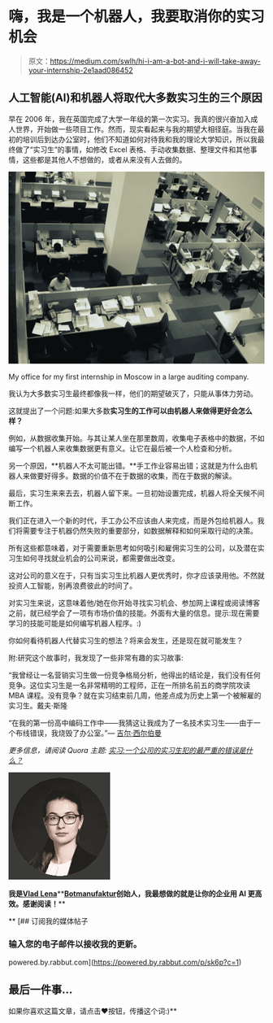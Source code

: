 # 嗨，我是一个机器人，我要取消你的实习机会

> 原文：<https://medium.com/swlh/hi-i-am-a-bot-and-i-will-take-away-your-internship-2e1aad086452>

## **人工智能(AI)和机器人将取代大多数实习生的三个原因**

早在 2006 年，我在英国完成了大学一年级的第一次实习。我真的很兴奋加入成人世界，开始做一些项目工作。然而，现实看起来与我的期望大相径庭。当我在最初的培训后到达办公室时，他们不知道如何对待我和我的理论大学知识，所以我最终做了“实习生”的事情，如修改 Excel 表格、手动收集数据、整理文件和其他事情，这些都是其他人不想做的，或者从来没有人去做的。

![](img/2077ad6e64d27d8ce93ad4f3a51bcf45.png)

My office for my first internship in Moscow in a large auditing company.

我认为大多数实习生最终都像我一样，他们的期望破灭了，只能从事体力劳动。

这就提出了一个问题:如果大多数**实习生的工作可以由机器人来做得更好会怎么样？**

例如，从数据收集开始。与其让某人坐在那里数周，收集电子表格中的数据，不如编写一个机器人来收集数据更有意义。让它在最后被一个人检查和分析。

另一个原因，**机器人不太可能出错。**手工作业容易出错；这就是为什么由机器人来做要好得多。数据的价值不在于数据的收集，而在于数据的解读。

最后，实习生来来去去，机器人留下来。一旦初始设置完成，机器人将全天候不间断工作。

我们正在进入一个新的时代，手工办公不应该由人来完成，而是外包给机器人。我们将需要专注于机器仍然失败的重要部分，如数据解释和如何采取行动的决策。

所有这些都意味着，对于需要重新思考如何吸引和雇佣实习生的公司，以及潜在实习生如何寻找就业机会的公司来说，都需要做出改变。

这对公司的意义在于，只有当实习生比机器人更优秀时，你才应该录用他。不然就投资人工智能，别再浪费彼此的时间了。

对实习生来说，这意味着他/她在你开始寻找实习机会、参加网上课程或阅读博客之前，就已经学会了一项有市场价值的技能。外面有大量的信息。提示:现在需要学习的技能可能是如何编写机器人程序。:)

你如何看待机器人代替实习生的想法？将来会发生，还是现在就可能发生？

附:研究这个故事时，我发现了一些非常有趣的实习故事:

“我曾经让一名营销实习生做一份竞争格局分析，他得出的结论是，我们没有任何竞争。这位实习生是一名非常精明的工程师，正在一所排名前五的商学院攻读 MBA 课程。没有竞争？就在实习结束前几周，他差点成为历史上第一个被解雇的实习生。戴夫·斯隆

“在我的第一份高中编码工作中——我猜这让我成为了一名技术实习生——由于一个布线错误，我烧毁了办公室。”— [吉尔·西尔伯曼](https://www.quora.com/profile/Gil-Silberman)

*更多信息，请阅读 Quora 主题:* [*实习:一个公司的实习生犯的最严重的错误是什么？*](https://www.quora.com/Internships-What-is-the-most-catastrophic-mistake-made-by-an-intern-at-a-company)

![](img/9f4ce4b73aa5494c5318cb23a2056439.png)

**我是**[**Vlad Lena**](/@vtaraskina)**[**Botmanufaktur**](https://botmanufaktur.com/)**创始人，我最想做的就是让你的企业用 AI 更高效。感谢阅读！****

**[](https://powered.by.rabbut.com/p/sk6p?c=1) [## 订阅我的媒体帖子

### 输入您的电子邮件以接收我的更新。

powered.by.rabbut.com](https://powered.by.rabbut.com/p/sk6p?c=1) 

## 最后一件事…

如果你喜欢这篇文章，请点击♥按钮，传播这个词:)**